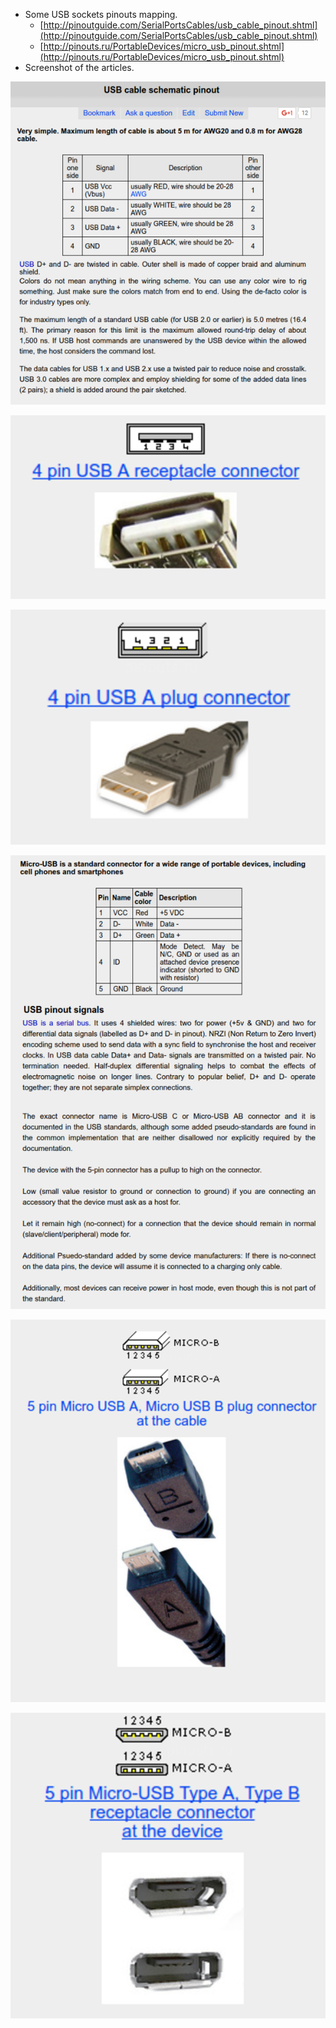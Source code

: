 * Some USB sockets pinouts mapping.
    * [http://pinoutguide.com/SerialPortsCables/usb_cable_pinout.shtml](http://pinoutguide.com/SerialPortsCables/usb_cable_pinout.shtml)
    * [http://pinouts.ru/PortableDevices/micro_usb_pinout.shtml](http://pinouts.ru/PortableDevices/micro_usb_pinout.shtml)
* Screenshot of the articles.

![./20161211-1728-gmt+2-usb-cables-pinouts-1.png](./20161211-1728-gmt+2-usb-cables-pinouts-1.png)

![./20161211-1728-gmt+2-usb-cables-pinouts-2.png](./20161211-1728-gmt+2-usb-cables-pinouts-2.png)

![./20161211-1728-gmt+2-usb-cables-pinouts-3.png](./20161211-1728-gmt+2-usb-cables-pinouts-3.png)

![./20161211-1728-gmt+2-usb-cables-pinouts-4.png](./20161211-1728-gmt+2-usb-cables-pinouts-4.png)

![./20161211-1728-gmt+2-usb-cables-pinouts-5.png](./20161211-1728-gmt+2-usb-cables-pinouts-5.png)

![./20161211-1728-gmt+2-usb-cables-pinouts-6.png](./20161211-1728-gmt+2-usb-cables-pinouts-6.png)